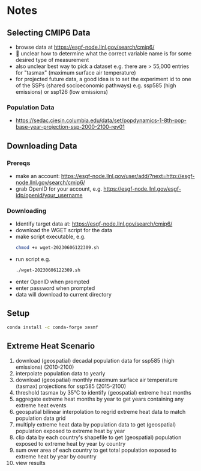 # Notes

## Selecting CMIP6 Data
- browse data at https://esgf-node.llnl.gov/search/cmip6/
- 🤷 unclear how to determine what the correct variable name is for some desired type of measurement
- also unclear best way to pick a dataset e.g. there are > 55,000 entries for "tasmax" (maximum surface air temperature)
- for projected future data, a good idea is to set the experiment id to one of the SSPs (shared socioeconomic pathways) e.g. ssp585 (high emissions) or ssp126 (low emissions)
### Population Data
- https://sedac.ciesin.columbia.edu/data/set/popdynamics-1-8th-pop-base-year-projection-ssp-2000-2100-rev01

## Downloading Data
### Prereqs
- make an account: https://esgf-node.llnl.gov/user/add/?next=http://esgf-node.llnl.gov/search/cmip6/
- grab OpenID for your account, e.g. https://esgf-node.llnl.gov/esgf-idp/openid/your_username

### Downloading
- Identify target data at: https://esgf-node.llnl.gov/search/cmip6/
- download the WGET script for the data
- make script executable, e.g. 
    ```bash
    chmod +x wget-20230606122309.sh
    ```
- run script e.g. 
    ```bash
    ./wget-20230606122309.sh
    ```
- enter OpenID when prompted
- enter password when prompted
- data will download to current directory


## Setup
```bash
conda install -c conda-forge xesmf
```


## Extreme Heat Scenario
1. download (geospatial) decadal population data for ssp585 (high emissions) (2010-2100)
1. interpolate population data to yearly
1. download (geospatial) monthly maximum surface air temperature (tasmax) projections for ssp585 (2015-2100)
1. threshold tasmax by 35°C to identify (geospatial) extreme heat months
1. aggregate extreme heat months by year to get years containing any extreme heat events
1. geospatial bilinear interpolation to regrid extreme heat data to match population data grid
1. multiply extreme heat data by population data to get (geospatial) population exposed to extreme heat by year
1. clip data by each country's shapefile to get (geospatial) population exposed to extreme heat by year by country
1. sum over area of each country to get total population exposed to extreme heat by year by country
1. view results